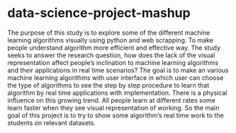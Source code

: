 # data-science-project-mashup
The purpose of this study is to explore some of the different machine learning algorithms visually using python and web scrapping. To make people understand algorithm more efficient and effective way. The study seeks to answer the research question, how does the lack of the visual representation affect people’s inclination to machine learning algorithms and their applications in real time scenarios? The goal is to make an various machine learning algorithms with user interface in which user can choose the type of algorithms to see the step by step procedure to learn that algorithm by real time applications with implementation. There is a physical influence on this growing trend. All people learn at different rates some learn faster when they see visual representation of working. So the main goal of this project is to try to show some algorithm’s real time work to the students on relevant datasets.
